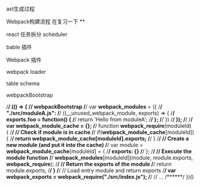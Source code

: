 ast生成过程


Webpack构建流程 在复习一下 ** 


react 任务拆分  scheduler

bable 插件 

Webpack 插件

webpack loader


table schema


webpackBootstrap



/******/ (() => { // webpackBootstrap
/******/   var __webpack_modules__ = ({
/******/     "./src/moduleA.js":
/******/       ((__unused_webpack_module, exports) => {
/******/         exports.foo = function() {
/******/           return 'Hello from moduleA';
/******/         };
/******/       })
/******/   });
/******/
/******/   var __webpack_module_cache__ = {};
/******/   function __webpack_require__(moduleId) {
/******/     // Check if module is in cache
/******/     if(__webpack_module_cache__[moduleId]) {
/******/       return __webpack_module_cache__[moduleId].exports;
/******/     }
/******/     // Create a new module (and put it into the cache)
/******/     var module = __webpack_module_cache__[moduleId] = {
/******/       exports: {}
/******/     };
/******/     // Execute the module function
/******/     __webpack_modules__[moduleId](module, module.exports, __webpack_require__);
/******/     // Return the exports of the module
/******/     return module.exports;
/******/   }
/******/   // Load entry module and return exports
/******/   var __webpack_exports__ = __webpack_require__("./src/index.js");
/******/   // ...
/******/ })()
